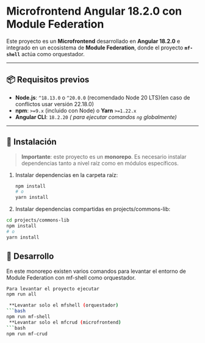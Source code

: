 # Microfrontend Angular 18.2.0 con Module Federation

Este proyecto es un **Microfrontend** desarrollado en **Angular 18.2.0** e integrado en un ecosistema de **Module Federation**, donde el proyecto **`mf-shell`** actúa como orquestador.

---

## 📦 Requisitos previos

- **Node.js**: `^18.13.0` o `^20.0.0` (recomendado Node 20 LTS)(en caso de conflictos usar versión 22.18.0) 
- **npm**: `>=9.x` (incluido con Node) o **Yarn** `>=1.22.x`  
- **Angular CLI**: `18.2.20` *( para ejecutar comandos `ng` globalmente)* 
---

## 🔧 Instalación

> **Importante**: este proyecto es un **monorepo**. Es necesario instalar dependencias tanto a nivel raíz como en módulos específicos.

1. Instalar dependencias en la carpeta raíz:
   ```bash
   npm install
   # o
   yarn install
2. Instalar dependencias compartidas en projects/commons-lib:

```bash
cd projects/commons-lib
npm install
# o
yarn install
````

## 🚀 Desarrollo
En este monorepo existen varios comandos para levantar el entorno de Module Federation con mf-shell como orquestador.

```bash
Para levantar el proyecto ejecutar
npm run all

 **Levantar solo el mfshell (orquestador)
```bash
npm run mf-shell
 **Levantar solo el mfcrud (microfrontend)
```bash
npm run mf-crud
